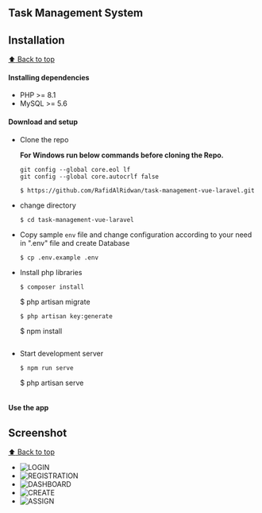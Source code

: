 ## Task Management System


## Installation

[:arrow_up: Back to top](#index)

#### Installing dependencies

- PHP >= 8.1
- MySQL >= 5.6


#### Download and setup

- Clone the repo

  **For Windows run below commands before cloning the Repo.**

  ```
  git config --global core.eol lf
  git config --global core.autocrlf false
  ```

  ```
  $ https://github.com/RafidAlRidwan/task-management-vue-laravel.git
  ```

- change directory
  ```
  $ cd task-management-vue-laravel
  ```
- Copy sample `env` file and change configuration according to your need in ".env" file and create Database
  ```
  $ cp .env.example .env
  ```
- Install php libraries
  ```
  $ composer install
  ```
  $ php artisan migrate
  ```
  $ php artisan key:generate
  ``` 
  $ npm install
  ```
- Start development server
  ```
  $ npm run serve
  ```
  $ php artisan serve
  ```

#### Use the app

## Screenshot

[:arrow_up: Back to top](#index)
    
- ![LOGIN](https://github.com/RafidAlRidwan/task-management-vue-laravel/public/assets/screenshots/login.png?raw=true)
- ![REGISTRATION](https://github.com/RafidAlRidwan/task-management-vue-laravel/public/assets/screenshots/registration.png?raw=true)
- ![DASHBOARD](https://github.com/RafidAlRidwan/task-management-vue-laravel/public/assets/screenshots/dashboard.png?raw=true)
- ![CREATE](https://github.com/RafidAlRidwan/task-management-vue-laravel/public/assets/screenshots/create.png?raw=true)
- ![ASSIGN](https://github.com/RafidAlRidwan/task-management-vue-laravel/public/assets/screenshots/assign.png?raw=true)



